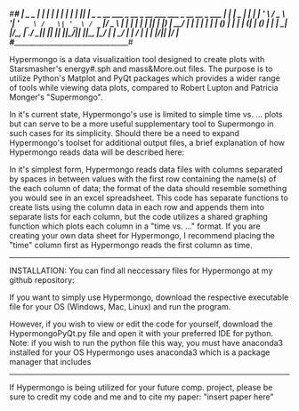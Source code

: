 #_____________________________________________________________________#
|   _   _                                                             |
|   | | | |                                                           |
|   | |_| |_   _ _ __   ___ _ __ _ __ ___   ___  _ __   __ _  ___     |
|   |  _  | | | | '_ \ / _ \ '__| '_ ` _ \ / _ \| '_ \ / _` |/ _ \    |
|   | | | | |_| | |_) |  __/ |  | | | | | | (_) | | | | (_| | (_) |   |
|   \_| |_/\__, | .__/ \___|_|  |_| |_| |_|\___/|_| |_|\__, |\___/    |
|           __/ | |                                     __/ |         |
|          |___/|_|                                    |___/          |
#_____________________________________________________________________#

Hypermongo is a data visualizaition tool designed to create plots with Starsmasher's energy#.sph and mass&More.out files.
The purpose is to utilize Python's Matplot and PyQt packages which provides a wider range of tools while viewing data plots, compared to Robert Lupton and Patricia Monger's "Supermongo". 

In it's current state, Hypermongo's use is limited to simple time vs. ... plots but can serve to be a more useful supplementary tool to Supermongo in such cases for its simplicity. Should there be a need to expand Hypermongo's toolset for additional output files, a brief explanation of how Hypermongo reads data will be described here: 

In it's simplest form, Hypermongo reads data files with columns separated by spaces in between values with the first row containing the name(s) of the each column of data; the format of the data should resemble something you would see in an excel spreadsheet. This code has separate functions to create lists using the column data in each row and appends them into separate lists for each column, but the code utilizes a shared graphing function which plots each column in a "time vs. ..." format. If you are creating your own data sheet for Hypermongo, I recommend placing the "time" column first as Hypermongo reads the first column as time. 

__________________________________________________________________________________________________________________________________________________________________
INSTALLATION:
You can find all neccessary files for Hypermongo at my github repository: 

If you want to simply use Hypermongo, download the respective executable file for your OS (Windows, Mac, Linux) and run the program. 

However, if you wish to view or edit the code for yourself, download the HypermongoPyQt.py file and open it with your preferred IDE for python. Note: if you wish to run the python file this way, you must have anaconda3 installed for your OS 
Hypermongo uses anaconda3 which is a package manager that includes 
__________________________________________________________________________________________________________________________________________________________________

If Hypermongo is being utilized for your future comp. project, please be sure to credit my code and me and to cite my paper: "insert paper here"
